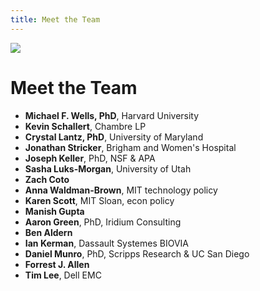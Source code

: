 ```yaml
---
title: Meet the Team
---
```

![](img/group_photo.jpg)

# Meet the Team<!--StartFragment-->

* **Michael F. Wells, PhD**, Harvard University
* **Kevin Schallert**, Chambre LP
* **Crystal Lantz, PhD**, University of Maryland
* **Jonathan Stricker**, Brigham and Women's Hospital
* **Joseph Keller**, PhD, NSF & APA
* **Sasha Luks-Morgan**, University of Utah
* **Zach Coto**
* **Anna Waldman-Brown**, MIT technology policy
* **Karen Scott**, MIT Sloan, econ policy
* **Manish Gupta**
* **Aaron Green**, PhD, Iridium Consulting
* **Ben Aldern**
* **Ian Kerman**, Dassault Systemes BIOVIA
* **Daniel Munro**, PhD, Scripps Research & UC San Diego
* **Forrest J. Allen**
* **Tim Lee**, Dell EMC

<!--EndFragment-->